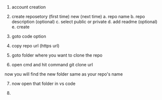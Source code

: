 1. account creation
2. create reposetory (first time) new (next time)
   a. repo name
   b. repo description (optional)
   c. select public or private
   d. add readme (optional)
   e. create

3. goto code option
4. copy repo url (https url)

5. goto folder where you want to clone the repo
6. open cmd and hit command git clone url

now you will find the new folder same as your repo's name

7. now open that folder in vs code

8.
